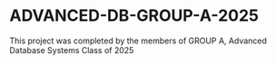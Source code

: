 # ADVANCED-DB-GROUP-A-2025

This project was completed by the members of GROUP A, Advanced Database Systems Class of 2025
